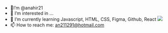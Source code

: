- 👋I’m @anahir21
- 👀 I’m interested in ...
- 🌱 I’m currently learning Javascript, HTML, CSS, Figma, Github, React <img src= https://media.giphy.com/media/XAxylRMCdpbEWUAvr8/giphy.gif>
- 📫 How to reach me: an211291@hotmail.com

<!---
anahir21/anahir21 is a ✨ special ✨ repository because its `README.md` (this file) appears on your GitHub profile.
You can click the Preview link to take a look at your changes.
--->

